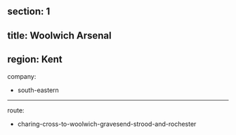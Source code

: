 section: 1
----
title: Woolwich Arsenal
----
region: Kent
----
company:
- south-eastern
----
route:
- charing-cross-to-woolwich-gravesend-strood-and-rochester
